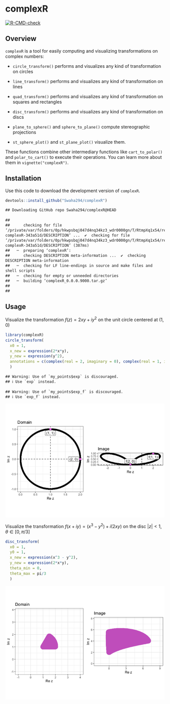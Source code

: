 
# complexR

<!-- badges: start -->

[![R-CMD-check](https://github.com/Swaha294/complexR/actions/workflows/R-CMD-check.yaml/badge.svg)](https://github.com/Swaha294/complexR/actions/workflows/R-CMD-check.yaml)
<!-- badges: end -->

## Overview

`complexR` is a tool for easily computing and visualizing
transformations on complex numbers:

- `circle_transform()` performs and visualizes any kind of
  transformation on circles

- `line_transform()` performs and visualizes any kind of transformation
  on lines

- `quad_transform()` performs and visualizes any kind of transformation
  on squares and rectangles

- `disc_transform()` performs and visualizes any kind of transformation
  on discs

- `plane_to_sphere()` and `sphere_to_plane()` compute stereographic
  projections

- `st_sphere_plot()` and `st_plane_plot()` visualize them.

These functions combine other intermediary functions like
`cart_to_polar()` and `polar_to_cart()` to execute their operations. You
can learn more about them in `vignette("complexR")`.

## Installation

Use this code to download the development version of `complexR`.

``` r
devtools::install_github("Swaha294/complexR")
```

    ## Downloading GitHub repo Swaha294/complexR@HEAD

    ## 
    ##      checking for file ‘/private/var/folders/0p/hkwpsbqj047d4nq34kz3_wdr0000gn/T/RtmpXq1x54/remotescb294f96c60e/Swaha294-complexR-343a51d/DESCRIPTION’ ...  ✔  checking for file ‘/private/var/folders/0p/hkwpsbqj047d4nq34kz3_wdr0000gn/T/RtmpXq1x54/remotescb294f96c60e/Swaha294-complexR-343a51d/DESCRIPTION’ (387ms)
    ##   ─  preparing ‘complexR’:
    ##      checking DESCRIPTION meta-information ...  ✔  checking DESCRIPTION meta-information
    ##   ─  checking for LF line-endings in source and make files and shell scripts
    ##   ─  checking for empty or unneeded directories
    ##   ─  building ‘complexR_0.0.0.9000.tar.gz’
    ##      
    ## 

## Usage

Visualize the transformation $f(z) = 2xy + iy^2$ on the unit circle
centered at $(1, 0)$

``` r
library(complexR)
circle_transform(
  x0 = 1, 
  x_new = expression(2*x*y), 
  y_new = expression(y^2),
  annotations = c(complex(real = 2, imaginary = 0), complex(real = 1, imaginary = 1))
  )
```

    ## Warning: Use of `my_points$exp` is discouraged.
    ## ℹ Use `exp` instead.

    ## Warning: Use of `my_points$exp_f` is discouraged.
    ## ℹ Use `exp_f` instead.

![](README_files/figure-gfm/unnamed-chunk-2-1.png)<!-- -->

Visualize the transformation $f(x + iy) = (x^3 - y^2) + i(2xy)$ on the
disc $|z| < 1, \theta \in [0, \pi/3]$

``` r
disc_transform(
  x0 = 1, 
  y0 = 1, 
  x_new = expression(x^3 - y^2),
  y_new = expression(2*x*y), 
  theta_min = 0, 
  theta_max = pi/3
  )
```

![](README_files/figure-gfm/unnamed-chunk-3-1.png)<!-- -->
